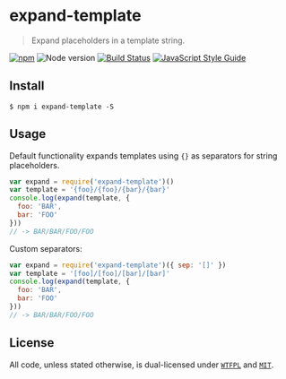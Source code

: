 # expand-template

> Expand placeholders in a template string.

[![npm](https://img.shields.io/npm/v/expand-template.svg)](https://www.npmjs.com/package/expand-template)
![Node version](https://img.shields.io/node/v/expand-template.svg)
[![Build Status](https://travis-ci.org/ralphtheninja/expand-template.svg?branch=master)](https://travis-ci.org/ralphtheninja/expand-template)
[![JavaScript Style Guide](https://img.shields.io/badge/code_style-standard-brightgreen.svg)](https://standardjs.com)

## Install

```
$ npm i expand-template -S
```

## Usage

Default functionality expands templates using `{}` as separators for string placeholders.

```js
var expand = require('expand-template')()
var template = '{foo}/{foo}/{bar}/{bar}'
console.log(expand(template, {
  foo: 'BAR',
  bar: 'FOO'
}))
// -> BAR/BAR/FOO/FOO
```

Custom separators:

```js
var expand = require('expand-template')({ sep: '[]' })
var template = '[foo]/[foo]/[bar]/[bar]'
console.log(expand(template, {
  foo: 'BAR',
  bar: 'FOO'
}))
// -> BAR/BAR/FOO/FOO
```

## License
All code, unless stated otherwise, is dual-licensed under [`WTFPL`](http://www.wtfpl.net/txt/copying/) and [`MIT`](https://opensource.org/licenses/MIT).
